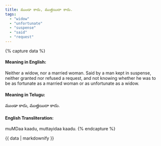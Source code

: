 ```yaml
---
title: ముండా కాదు, ముత్తయిదా కాదు.
tags:
  - "widow"
  - "unfortunate"
  - "suspense"
  - "said"
  - "request"
---
```


{% capture data %}
#### Meaning in English:
Neither a widow, nor a married woman.
Said by a man kept in suspense, neither granted nor refused a request, and not knowing whether he was to be as fortunate as a married woman or as unfortunate as a widow.

#### Meaning in Telugu:
ముండా కాదు, ముత్తయిదా కాదు.

#### English Transliteration:
muMDaa kaadu, muttayidaa kaadu.
{% endcapture %}

<div class="notice">{{ data | markdownify }}</div>


